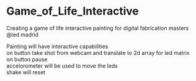 # Game_of_Life_Interactive
Creating a game of life interactive painting for digital fabrication masters @ied madrid

Painting will have interactive capabilities  
on button take shot from webcam and translate to 2d array for led matrix  
on button pause  
accelorometer will be used to move the leds  
shake will reset  
